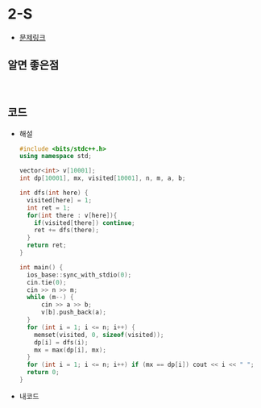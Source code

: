 # 2-S

- [문제링크](https://www.acmicpc.net/problem/1325)

## 알면 좋은점

>

<br>

## 코드

- 해설

  ```c++
  #include <bits/stdc++.h>
  using namespace std;

  vector<int> v[10001];
  int dp[10001], mx, visited[10001], n, m, a, b;

  int dfs(int here) {
    visited[here] = 1;
    int ret = 1;
    for(int there : v[here]){
      if(visited[there]) continue;
      ret += dfs(there);
    }
    return ret;
  }

  int main() {
    ios_base::sync_with_stdio(0);
    cin.tie(0);
    cin >> n >> m;
    while (m--) {
        cin >> a >> b;
        v[b].push_back(a);
    }
    for (int i = 1; i <= n; i++) {
      memset(visited, 0, sizeof(visited));
      dp[i] = dfs(i);
      mx = max(dp[i], mx);
    }
    for (int i = 1; i <= n; i++) if (mx == dp[i]) cout << i << " ";
    return 0;
  }
  ```

- 내코드

  ```c++

  ```
